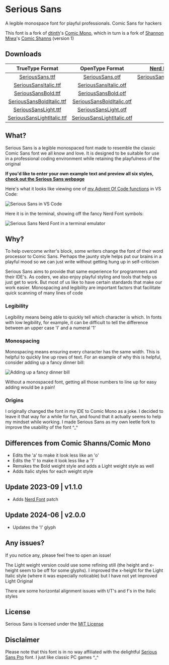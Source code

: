 # Serious Sans

A legible monospace font for playful professionals. Comic Sans for hackers

This font is a fork of [dtinth](https://github.com/dtinth)'s [Comic Mono](https://github.com/dtinth/comic-mono-font), which in turn is a fork of [Shannon Miwa](https://github.com/shannpersand)'s [Comic Shanns](https://github.com/shannpersand/comic-shanns) (version 1)

## Downloads

|                                                 TrueType Format                                                 |                                                 OpenType Format                                                 |                              [Nerd Font](https://www.nerdfonts.com/)                              |
| :-------------------------------------------------------------------------------------------------------------: | :-------------------------------------------------------------------------------------------------------------: | :-----------------------------------------------------------------------------------------------: |
|            [SeriousSans.ttf](https://kaBeech.github.io/serious-sans/SeriousSans/ttf/SeriousSans.ttf)            |            [SeriousSans.otf](https://kaBeech.github.io/serious-sans/SeriousSans/otf/SeriousSans.otf)            | [SeriousSansNerd.otf](https://kaBeech.github.io/serious-sans/SeriousSans/otf/SeriousSansNerd.otf) |
|      [SeriousSansItalic.ttf](https://kaBeech.github.io/serious-sans/SeriousSans/ttf/SeriousSansItalic.ttf)      |      [SeriousSansItalic.otf](https://kaBeech.github.io/serious-sans/SeriousSans/otf/SeriousSansItalic.otf)      |
|        [SeriousSansBold.ttf](https://kaBeech.github.io/serious-sans/SeriousSans/ttf/SeriousSansBold.ttf)        |        [SeriousSansBold.otf](https://kaBeech.github.io/serious-sans/SeriousSans/otf/SeriousSansBold.otf)        |
|  [SeriousSansBoldItalic.ttf](https://kaBeech.github.io/serious-sans/SeriousSans/ttf/SeriousSansBoldItalic.ttf)  |  [SeriousSansBoldItalic.otf](https://kaBeech.github.io/serious-sans/SeriousSans/otf/SeriousSansBoldItalic.otf)  |
|       [SeriousSansLight.ttf](https://kaBeech.github.io/serious-sans/SeriousSans/ttf/SeriousSansLight.ttf)       |       [SeriousSansLight.otf](https://kaBeech.github.io/serious-sans/SeriousSans/otf/SeriousSansLight.otf)       |
| [SeriousSansLightItalic.ttf](https://kaBeech.github.io/serious-sans/SeriousSans/ttf/SeriousSansLightItalic.ttf) | [SeriousSansLightItalic.otf](https://kaBeech.github.io/serious-sans/SeriousSans/otf/SeriousSansLightItalic.otf) |

## What?

Serious Sans is a legible monospaced font made to resemble the classic Comic Sans font we all know and love. It is designed to be suitable for use in a professional coding environment while retaining the playfulness of the original

**If you'd like to enter your own example text and preview all six styles, [check out the Serious Sans webpage](https://kaBeech.github.io/serious-sans)**

Here's what it looks like viewing one of [my Advent Of Code functions](https://github.com/kaBeech/Advent-Of-Code) in VS Code:

![Serious Sans in VS Code](https://kaBeech.github.io/serious-sans/vscExample.png "Serious Sans in VS Code")

Here it is in the terminal, showing off the fancy Nerd Font symbols:

![Serious Sans Nerd Font in a terminal emulator](https://kaBeech.github.io/serious-sans/nerdFontExample.png "Serious Sans in Kitty with Starship")

## Why?

To help overcome writer's block, some writers change the font of their word processor to Comic Sans. Perhaps the jaunty style helps put our brains in a playful mood so we can just write without getting hung up in self-criticism

Serious Sans aims to provide that same experience for programmers and their IDE's. As coders, we also enjoy playful styling and tools that help us just get to work. But most of us like to have certain standards that make our work easier. Monospacing and legibility are important factors that facilitate quick scanning of many lines of code

### Legibility

Legibility means being able to quickly tell which character is which. In fonts with low legibility, for example, it can be difficult to tell the difference between an upper case 'I' and a numeral '1'

### Monospacing

Monospacing means ensuring every character has the same width. This is helpful to quickly line up rows of text. For an example of why this is helpful, consider adding up a fancy dinner bill:

![Adding up a fancy dinner bill](https://kaBeech.github.io/serious-sans/fancyDinner.png "Adding up a fancy dinner bill")

Without a monospaced font, getting all those numbers to line up for easy adding would be a pain!

### Origins

I originally changed the font in my IDE to Comic Mono as a joke. I decided to leave it that way for a while for fun, and found that it actually seems to help my mindset while working. I made Serious Sans as my own leetle fork to improve the usability of the font ^\_^

## Differences from Comic Shanns/Comic Mono

- Edits the 'a' to make it look less like an 'o'
- Edits the 'l' to make it look less like a '1'
- Remakes the Bold weight style and adds a Light weight style as well
- Adds Italic styles for each weight style

## Update 2023-09 | v1.1.0

- Adds [Nerd Font](https://www.nerdfonts.com/) patch

## Update 2024-06 | v2.0.0

- Updates the 'l' glyph

## Any issues?

If you notice any, please feel free to open an issue!

The Light weight version could use some refining still (the height
and x-height seem to be off for some glyphs). I improved the x-height
for the Light Italic style (where it was especially noticable) but I
have not yet improved Light Original

There are some horizontal alignment issues with t/T's and f's in the Italic styles

## License

Serious Sans is licensed under the [MIT License](LICENSE)

## Disclaimer

Please note that this font is in no way affiliated with the delightful [Serious Sans Pro](https://www.myfonts.com/collections/serious-sans-pro-font-ogentroost) font. I just like classic PC games ^\_^
